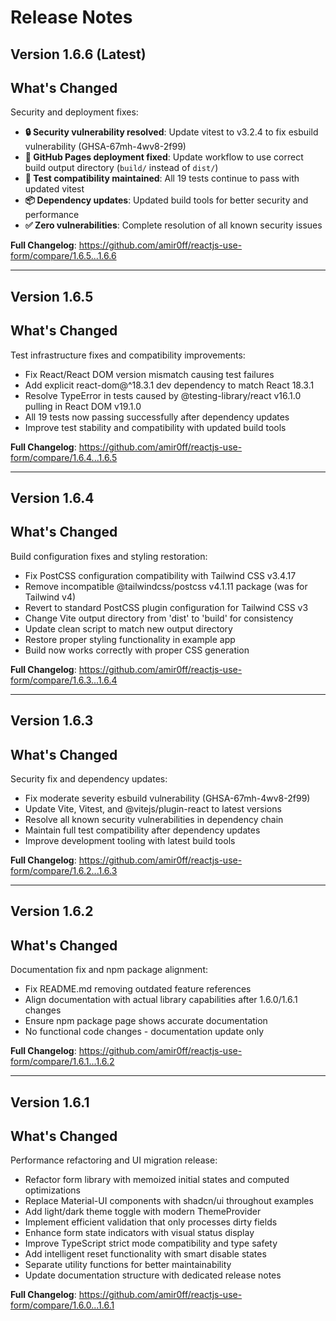 # Release Notes

## Version 1.6.6 (Latest)

## What's Changed
Security and deployment fixes:
- **🔒 Security vulnerability resolved**: Update vitest to v3.2.4 to fix esbuild vulnerability (GHSA-67mh-4wv8-2f99)
- **🚀 GitHub Pages deployment fixed**: Update workflow to use correct build output directory (`build/` instead of `dist/`)
- **🧪 Test compatibility maintained**: All 19 tests continue to pass with updated vitest
- **📦 Dependency updates**: Updated build tools for better security and performance
- **✅ Zero vulnerabilities**: Complete resolution of all known security issues

**Full Changelog**: https://github.com/amir0ff/reactjs-use-form/compare/1.6.5...1.6.6

---

## Version 1.6.5

## What's Changed

Test infrastructure fixes and compatibility improvements:

- Fix React/React DOM version mismatch causing test failures
- Add explicit react-dom@^18.3.1 dev dependency to match React 18.3.1
- Resolve TypeError in tests caused by @testing-library/react v16.1.0 pulling in React DOM v19.1.0
- All 19 tests now passing successfully after dependency updates
- Improve test stability and compatibility with updated build tools

**Full Changelog**: https://github.com/amir0ff/reactjs-use-form/compare/1.6.4...1.6.5

---

## Version 1.6.4

## What's Changed

Build configuration fixes and styling restoration:

- Fix PostCSS configuration compatibility with Tailwind CSS v3.4.17
- Remove incompatible @tailwindcss/postcss v4.1.11 package (was for Tailwind v4)
- Revert to standard PostCSS plugin configuration for Tailwind CSS v3
- Change Vite output directory from 'dist' to 'build' for consistency
- Update clean script to match new output directory
- Restore proper styling functionality in example app
- Build now works correctly with proper CSS generation

**Full Changelog**: https://github.com/amir0ff/reactjs-use-form/compare/1.6.3...1.6.4

---

## Version 1.6.3

## What's Changed

Security fix and dependency updates:

- Fix moderate severity esbuild vulnerability (GHSA-67mh-4wv8-2f99)
- Update Vite, Vitest, and @vitejs/plugin-react to latest versions
- Resolve all known security vulnerabilities in dependency chain
- Maintain full test compatibility after dependency updates
- Improve development tooling with latest build tools

**Full Changelog**: https://github.com/amir0ff/reactjs-use-form/compare/1.6.2...1.6.3

---

## Version 1.6.2

## What's Changed

Documentation fix and npm package alignment:

- Fix README.md removing outdated feature references
- Align documentation with actual library capabilities after 1.6.0/1.6.1 changes
- Ensure npm package page shows accurate documentation
- No functional code changes - documentation update only

**Full Changelog**: https://github.com/amir0ff/reactjs-use-form/compare/1.6.1...1.6.2

---

## Version 1.6.1

## What's Changed

Performance refactoring and UI migration release:

- Refactor form library with memoized initial states and computed optimizations
- Replace Material-UI components with shadcn/ui throughout examples
- Add light/dark theme toggle with modern ThemeProvider
- Implement efficient validation that only processes dirty fields
- Enhance form state indicators with visual status display
- Improve TypeScript strict mode compatibility and type safety
- Add intelligent reset functionality with smart disable states
- Separate utility functions for better maintainability
- Update documentation structure with dedicated release notes

**Full Changelog**: https://github.com/amir0ff/reactjs-use-form/compare/1.6.0...1.6.1
